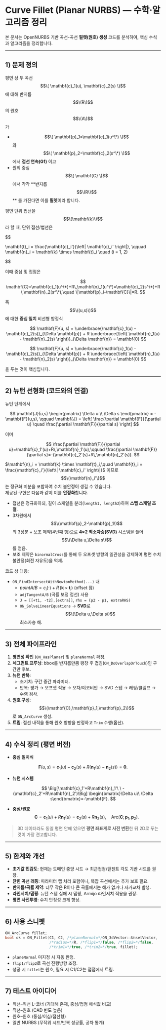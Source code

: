 
# Curve Fillet (Planar NURBS) — 수학·알고리즘 정리

본 문서는 OpenNURBS 기반 곡선-곡선 **필렛(원호) 생성** 코드를 분석하여, 핵심 수식과 알고리즘을 정리합니다.

---

## 1) 문제 정의

평면 상 두 곡선 $$\( \mathbf{c}_1(u), \mathbf{c}_2(s) \)$$ 에 대해 반지름 $$\(R\)$$ 의 원호 $$\(A\)$$ 가
- $$\( \mathbf{p}_1=\mathbf{c}_1(u^\*) \)$$ 와 $$\( \mathbf{p}_2=\mathbf{c}_2(s^\*) \)$$ 에서 **접선 연속(G1)** 이고
- 원의 중심 $$\( \mathbf{C} \)$$ 에서 각각 **반지름 $$\(R\)$$ ** 를 가진다면
이를 **필렛**이라 합니다.

평면 단위 법선을 $$\(\mathbf{k}\)$$ 라 할 때, 단위 접선/법선은

$$

\mathbf{t}_i = \frac{\mathbf{c}_i'}{\left\| \mathbf{c}_i' \right\|}, \qquad
\mathbf{n}_i = \mathbf{k} \times \mathbf{t}_i \quad (i = 1, 2)

$$

이때 중심 및 접점은

$$
\mathbf{C}=\mathbf{c}_1(u^\*)+R\,\mathbf{n}_1(u^\*)=\mathbf{c}_2(s^\*)+R\,\mathbf{n}_2(s^\*),\quad
\|\mathbf{p}_i-\mathbf{C}\|=R.
$$

즉 $$\((u,s)\)$$ 에 대한 **중심 일치** 비선형 방정식



$$
\mathbf{F}(u, s) =
\underbrace{\mathbf{c}_1(u) - \mathbf{c}_2(s)}_{\Delta \mathbf{p}} +
R \underbrace{\left( \mathbf{n}_1(u) - \mathbf{n}_2(s) \right)}_{\Delta \mathbf{n}} =
\mathbf{0}
$$

</div> 

$$
\mathbf{F}(u, s) =
\underbrace{\mathbf{c}_1(u) - \mathbf{c}_2(s)}_{\Delta \mathbf{p}} +
R \underbrace{\left( \mathbf{n}_1(u) - \mathbf{n}_2(s) \right)}_{\Delta \mathbf{n}} =
\mathbf{0}
$$



을 푸는 것이 핵심입니다.

---

## 2) 뉴턴 선형화 (코드와의 연결)

뉴턴 단계에서

$$
\mathbf{J}(u,s)
\begin{pmatrix}
\Delta u \\
\Delta s
\end{pmatrix}
= -\mathbf{F}(u,s), \qquad
\mathbf{J} =
\left[
\frac{\partial \mathbf{F}}{\partial u}
\quad
\frac{\partial \mathbf{F}}{\partial s}
\right]
$$

이며

$$
\frac{\partial \mathbf{F}}{\partial u}=\mathbf{c}_1'(u)+R\,\mathbf{n}_1'(u),\qquad
\frac{\partial \mathbf{F}}{\partial s}=-(\mathbf{c}_2'(s)+R\,\mathbf{n}_2'(s)).
$$

$\mathbf{n}_i = \mathbf{k} \times \mathbf{t}_i,\quad \mathbf{t}_i = \frac{\mathbf{c}_i'}{\left\| \mathbf{c}_i' \right\|}$ 이므로 $$\(\mathbf{n}_i'\)$$ 는 정규화 미분을 포함하여 수치 불안정이 생길 수 있습니다.  
제공된 구현은 다음과 같이 이를 **안정화**합니다.

- 접선은 정규화하되, 길이 스케일을 분리(`length1, length2`)하여 **스텝 스케일 조절**.
- 3차원에서 $$\(\mathbf{p}_2-\mathbf{p}_1\)$$ 의 3성분 + 보조 제약(4번째 행)으로 **4×2 최소자승(SVD)** 시스템을 풀어 $$\(\Delta u,\Delta s\)$$ 를 얻음.
- 보조 제약은 `binormalCross`를 통해 두 오프셋 방향의 일관성을 강제하여 평면 수치 불안정(회전 자유도)을 억제.

코드 상 대응:
- `ON_FindIntersectWithNewtonMethod(...)` 내
  - $`pointA/B = c_i(\cdot) + R\,(\mathbf{k}\times \mathbf{t}_i)`$ (offset 점)
  - `adjTangentA/B` (곡률 보정 접선) 사용
  - `J = [[+t1, -t2],[extra]]`, `rhs = (p2 - p1, extraRHS)`
  - `ON_SolveLinearEquations` → **SVD**로 $$\(\Delta u,\Delta s\)$$ 최소자승 해.

---

## 3) 전체 파이프라인

1. **평면성 확인** (`ON_HasPlanar`) 및 `planeNormal` 확정.
2. **세그먼트 프루닝**: bbox를 반지름만큼 팽창 후 겹침(`ON_DoOverlapOrTouch`)인 구간만 후보.
3. **뉴턴 반복**:
   - 초기치: 구간 중간 파라미터.
   - 반복: 평가 → 오프셋 적용 → 오차/야코비안 → SVD 스텝 → 래핑/클램프 → 수렴 검사.
4. **원호 구성**: $$\(\mathbf{C},\mathbf{p}_1,\mathbf{p}_2\)$$ 로 `ON_ArcCurve` 생성.
5. **트림**: 접선 내적을 통해 원호 방향을 판정하고 `Trim` 수행(옵션).

---

## 4) 수식 정리 (평면 버전)

- **중심 일치식**

$$
\mathbf{F}(u,s)=\mathbf{c}_1(u)-\mathbf{c}_2(s)+R\big(\mathbf{n}_1(u)-\mathbf{n}_2(s)\big)=\mathbf{0}.
$$

- **뉴턴 시스템**

$$
\Big[\mathbf{c}_1'+R\mathbf{n}_1'\ \ -(\mathbf{c}_2'+R\mathbf{n}_2')\Big]
\begin{bmatrix}\Delta u\\ \Delta s\end{bmatrix}=-\mathbf{F}.
$$

- **중심/원호**
$$
\mathbf{C}=\mathbf{c}_1(u)+R\mathbf{n}_1(u)=\mathbf{c}_2(s)+R\mathbf{n}_2(s),\quad
\text{Arc}(\mathbf{C};\,\mathbf{p}_1,\mathbf{p}_2).
$$

> 3D 데이터라도 동일 평면 안에 있으면 **평면 좌표계로 사전 변환**한 뒤 2D로 푸는 것이 가장 견고합니다.

---

## 5) 한계와 개선

- **초기값 민감도**: 현재는 도메인 중앙 시드 → 최근접점/탠젠트 각도 기반 시드를 권장.
- **닫힌 곡선 래핑**: 파라미터 랩 처리 포함이나, 복잡 곡선에서는 추가 보호 필요.
- **반지름/곡률 제약**: 너무 작은 R이나 큰 곡률에서는 해가 없거나 자가교차 발생.
- **라인서치/댐핑**: 뉴턴 스텝 실패 시 댐핑, Armijo 라인서치 적용을 권장.
- **평면 사전투영**: 수치 안정성 크게 향상.

---

## 6) 사용 스니펫

```cpp
ON_ArcCurve fillet;
bool ok = ON_Fillet(C1, C2, /*planeNormal=*/ON_3dVector::UnsetVector,
                    /*radius=*/R, /*flip1=*/false, /*flip2=*/false,
                    /*trim1=*/true, /*trim2=*/true, fillet);
```

- `planeNormal` 미지정 시 자동 판정.
- `flip1/flip2`로 곡선 진행방향 조정.
- 성공 시 `fillet`는 원호, 필요 시 C1/C2는 접점에서 트림.

---

## 7) 테스트 아이디어

- 직선–직선 L-코너 (기대해 존재, 중심/접점 해석값 비교)
- 직선–원호 (CAD 빈도 높음)
- 원호–원호 (동심/이심/접선형)
- 일반 NURBS (무작위 시드/반복 성공률, 공차 통계)
